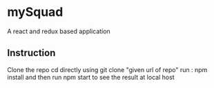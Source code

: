 # mySquad
A react and redux based application 
## Instruction
Clone the repo cd directly using git clone "given url of repo"
run : npm install and  then run npm start to see the result at local host
